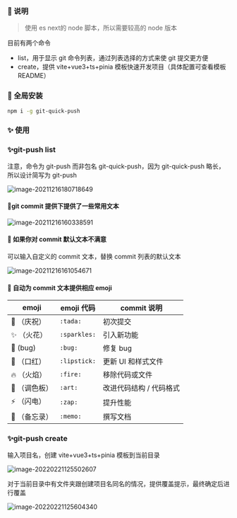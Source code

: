 ### 📝 说明

> 使用 es next的 node 脚本，所以需要较高的 node 版本

目前有两个命令

- list，用于显示 git 命令列表，通过列表选择的方式来使 git 提交更方便
- create，提供 vite+vue3+ts+pinia 模板快速开发项目（具体配置可查看模板README）

### 🎉 全局安装

```bash
npm i -g git-quick-push
```

### ✨ 使用

### ✨git-push list

注意，命令为 git-push 而非包名 git-quick-push，因为 git-quick-push 略长，所以设计简写为 git-push

![image-20211216180718649](https://gitee.com/zqylzcwcxy/picture-bed/raw/master/img/image-20211216180718649.png)

#### 🚀git commit 提供下提供了一些常用文本

![image-20211216160338591](https://gitee.com/zqylzcwcxy/picture-bed/raw/master/img/image-20211216160338591.png)

#### 🚀 如果你对 commit 默认文本不满意

可以输入自定义的 commit 文本，替换 commit 列表的默认文本

![image-20211216161054671](https://gitee.com/zqylzcwcxy/picture-bed/raw/master/img/image-20211216161054671.png)

#### 🚀 自动为 commit 文本提供相应 emoji

| emoji         | emoji 代码   | commit 说明             |
| ------------- | ------------ | ----------------------- |
| 🎉 （庆祝）   | `:tada:`     | 初次提交                |
| ✨ （火花）   | `:sparkles:` | 引入新功能              |
| 🐛 (bug)      | `:bug:`      | 修复 bug                |
| 💄 （口红）   | `:lipstick:` | 更新 UI 和样式文件      |
| 🔥 （火焰）   | `:fire:`     | 移除代码或文件          |
| 🎨 （调色板） | `:art:`      | 改进代码结构 / 代码格式 |
| ⚡ （闪电）   | `:zap:`      | 提升性能                |
| 📝 （备忘录） | `:memo:`     | 撰写文档                |

### ✨git-push create

输入项目名，创建 vite+vue3+ts+pinia 模板到当前目录

![image-20220221125502607](https://gitee.com/zqylzcwcxy/picture-bed/raw/master/img/image-20220221125502607.png)

对于当前目录中有文件夹跟创建项目名同名的情况，提供覆盖提示，最终确定后进行覆盖

![image-20220221125604340](https://gitee.com/zqylzcwcxy/picture-bed/raw/master/img/image-20220221125604340.png)
